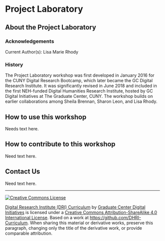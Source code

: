 # Project Laboratory

## About the Project Laboratory

### Acknowledgements
Current Author(s): Lisa Marie Rhody

### History 
The Project Laboratory workshop was first developed in January 2016 for the CUNY Digital Research Bootcamp, which later became the GC Digital Research Institute. It was significantly revised in June 2018 and included in the first NEH-funded Digital Humanities Research Institute, hosted by GC Digital Initiatives at The Graduate Center, CUNY. The workshop builds on earlier collaborations among Sheila Brennan, Sharon Leon, and Lisa Rhody. 

## How to use this workshop
Needs text here.

## How to contribute to this workshop
Need text here. 

## Contact Us
Need text here. 

-----


[![Creative Commons License](https://i.creativecommons.org/l/by-sa/4.0/88x31.png)](http://creativecommons.org/licenses/by-sa/4.0/)

[Digital Research Institute (DRI) Curriculum](http://purl.org/dc/terms/) by [Graduate Center Digital Initiatives](https://gcdi.commons.gc.cuny.edu/) is licensed under a [Creative Commons Attribution-ShareAlike 4.0 International License](http://creativecommons.org/licenses/by-sa/4.0/). Based on a work at <https://github.com/DHRI-Curriculum>. When sharing this material or derivative works, preserve this paragraph, changing only the title of the derivative work, or provide comparable attribution.